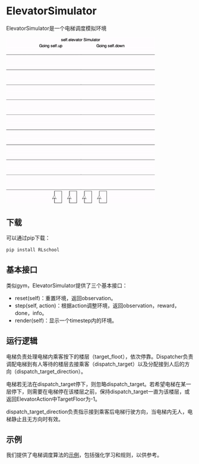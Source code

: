 # ElevatorSimulator

ElevatorSimulator是一个电梯调度模拟环境

<img src="demo_image.gif" width="400"/>



## 下载

可以通过pip下载：

```python
pip install RLschool
```


## 基本接口

类似gym，ElevatorSimulator提供了三个基本接口：

- reset(self)：重置环境，返回observation。
- step(self, action)：根据action调整环境，返回observation，reward，done，info。
- render(self)：显示一个timestep内的环境。

## 运行逻辑

电梯负责处理电梯内乘客按下的楼层（target_floot），依次停靠。Dispatcher负责调配电梯到有人等待的楼层去接乘客（dispatch_target）以及分配接到人后的方向（dispatch_target_direction）。

电梯若无法在dispatch_target停下，则忽略dispatch_target。若希望电梯在某一层停下，则需要在电梯停在该楼层之前，保持dispatch_target一直为该楼层，或返回ElevatorAction中TargetFloor为-1。

dispatch_target_direction负责指示接到乘客后电梯行驶方向，当电梯内无人，电梯静止且无方向时有效。

## 示例

我们提供了电梯调度算法的[示例][demo]，包括强化学习和规则，以供参考。


[demo]: https://github.com/Banmahhhh/RLSchool/blob/master/liftsim/demo.py
